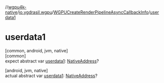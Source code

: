 //[wgpu4k-native](../../../index.md)/[io.ygdrasil.wgpu](../index.md)/[WGPUCreateRenderPipelineAsyncCallbackInfo](index.md)/[userdata1](userdata1.md)

# userdata1

[common, android, jvm, native]\
[common]\
expect abstract var [userdata1](userdata1.md): [NativeAddress](../../ffi/-native-address/index.md)?

[android, jvm, native]\
actual abstract var [userdata1](userdata1.md): [NativeAddress](../../ffi/-native-address/index.md)?